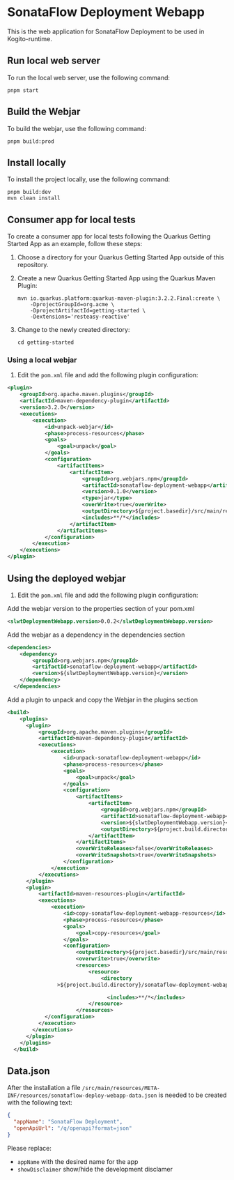 # SonataFlow Deployment Webapp

This is the web application for SonataFlow Deployment to be used in Kogito-runtime.

## Run local web server

To run the local web server, use the following command:

    pnpm start

## Build the Webjar

To build the webjar, use the following command:

    pnpm build:prod

## Install locally

To install the project locally, use the following command:

    pnpm build:dev
    mvn clean install

## Consumer app for local tests

To create a consumer app for local tests following the Quarkus Getting Started App as an example, follow these steps:

1.  Choose a directory for your Quarkus Getting Started App outside of this repository.
2.  Create a new Quarkus Getting Started App using the Quarkus Maven Plugin:

        mvn io.quarkus.platform:quarkus-maven-plugin:3.2.2.Final:create \
            -DprojectGroupId=org.acme \
            -DprojectArtifactId=getting-started \
            -Dextensions='resteasy-reactive'

3.  Change to the newly created directory:

        cd getting-started

### Using a local webjar

1.  Edit the `pom.xml` file and add the following plugin configuration:

```xml
<plugin>
    <groupId>org.apache.maven.plugins</groupId>
    <artifactId>maven-dependency-plugin</artifactId>
    <version>3.2.0</version>
    <executions>
        <execution>
            <id>unpack-webjar</id>
            <phase>process-resources</phase>
            <goals>
                <goal>unpack</goal>
            </goals>
            <configuration>
                <artifactItems>
                    <artifactItem>
                        <groupId>org.webjars.npm</groupId>
                        <artifactId>sonataflow-deployment-webapp</artifactId>
                        <version>0.1.0</version>
                        <type>jar</type>
                        <overWrite>true</overWrite>
                        <outputDirectory>${project.basedir}/src/main/resources/META-INF/resources</outputDirectory>
                        <includes>**/*</includes>
                    </artifactItem>
                </artifactItems>
            </configuration>
        </execution>
    </executions>
</plugin>
```

## Using the deployed webjar

1.  Edit the `pom.xml` file and add the following plugin configuration:

Add the webjar version to the properties section of your pom.xml

```xml
<slwtDeploymentWebapp.version>0.0.2</slwtDeploymentWebapp.version>
```

Add the webjar as a dependency in the dependencies section

```xml
<dependencies>
    <dependency>
        <groupId>org.webjars.npm</groupId>
        <artifactId>sonataflow-deployment-webapp</artifactId>
        <version>${slwtDeploymentWebapp.version}</version>
    </dependency>
  </dependencies>
```

Add a plugin to unpack and copy the Webjar in the plugins section

```xml
<build>
    <plugins>
      <plugin>
          <groupId>org.apache.maven.plugins</groupId>
          <artifactId>maven-dependency-plugin</artifactId>
          <executions>
              <execution>
                  <id>unpack-sonataflow-deployment-webapp</id>
                  <phase>process-resources</phase>
                  <goals>
                      <goal>unpack</goal>
                  </goals>
                  <configuration>
                      <artifactItems>
                          <artifactItem>
                              <groupId>org.webjars.npm</groupId>
                              <artifactId>sonataflow-deployment-webapp</artifactId>
                              <version>${slwtDeploymentWebapp.version}</version>
                              <outputDirectory>${project.build.directory}/sonataflow-deployment-webapp</outputDirectory>
                          </artifactItem>
                      </artifactItems>
                      <overWriteReleases>false</overWriteReleases>
                      <overWriteSnapshots>true</overWriteSnapshots>
                  </configuration>
              </execution>
          </executions>
      </plugin>
      <plugin>
          <artifactId>maven-resources-plugin</artifactId>
          <executions>
              <execution>
                  <id>copy-sonataflow-deployment-webapp-resources</id>
                  <phase>process-resources</phase>
                  <goals>
                      <goal>copy-resources</goal>
                  </goals>
                  <configuration>
                      <outputDirectory>${project.basedir}/src/main/resources/META-INF/resources</outputDirectory>
                      <overwrite>true</overwrite>
                      <resources>
                          <resource>
                              <directory
                >${project.build.directory}/sonataflow-deployment-webapp/META-INF/resources/webjars/sonataflow-deployment-webapp/${slwtDeploymentWebapp.version}/dist</directory>

                                <includes>**/*</includes>
                          </resource>
                      </resources>
            </configuration>
          </execution>
        </executions>
      </plugin>
    </plugins>
  </build>
```

## Data.json

After the installation a file `/src/main/resources/META-INF/resources/sonataflow-deploy-webapp-data.json` is needed to be created with the following text:

```JSON
{
  "appName": "SonataFlow Deployment",
  "openApiUrl": "/q/openapi?format=json"
}
```

Please replace:

- `appName` with the desired name for the app
- `showDisclaimer` show/hide the development disclamer
